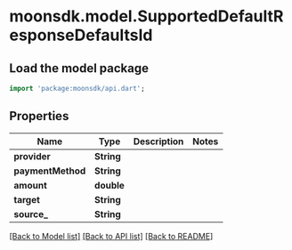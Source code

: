 # moonsdk.model.SupportedDefaultResponseDefaultsId

## Load the model package

```dart
import 'package:moonsdk/api.dart';
```

## Properties

| Name              | Type       | Description | Notes |
| ----------------- | ---------- | ----------- | ----- |
| **provider**      | **String** |             |       |
| **paymentMethod** | **String** |             |       |
| **amount**        | **double** |             |       |
| **target**        | **String** |             |       |
| **source\_**      | **String** |             |       |

[\[Back to Model list\]](./#documentation-for-models) [\[Back to API list\]](./#documentation-for-api-endpoints) [\[Back to README\]](./)
